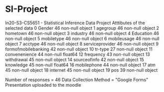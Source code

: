 # SI-Project
In20-S3-CS5651 - Statistical Inference Data Project
Atttibutes of the selected data 
 0   Gender               46 non-null     object 
 1   agegroup             46 non-null     object 
 2   hometown             46 non-null     object 
 3   industry             46 non-null     object 
 4   Education            46 non-null     object 
 5   mobiletype           46 non-null     object 
 6   mobileusage          46 non-null     object 
 7   acctype              46 non-null     object 
 8   serviceprovider      46 non-null     object 
 9   formofmobilebanking  42 non-null     object 
 10  tr-type              27 non-null     object 
 11  convenenience        44 non-null     float64
 12  frequency            43 non-null     object 
 13  withdrawal           45 non-null     object 
 14  sourceofinfo         42 non-null     object 
 15  knowledge            45 non-null     float64
 16  mobilephone          44 non-null     object 
 17  atm                  45 non-null     object 
 18  internet             45 non-null     object 
 19  pos                  39 non-null     object 
 
 Number of responses = 46
 Data Collection Method = "Google Forms"
 Presentation uploaded to the moodle
